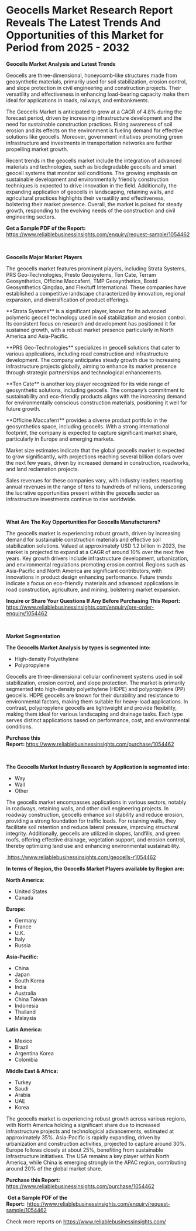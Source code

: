 <p><h1>Geocells Market Research Report Reveals The Latest Trends And Opportunities of this Market for Period from 2025 - 2032</h1></p><p><strong>Geocells Market Analysis and Latest Trends</strong></p>
<p><p>Geocells are three-dimensional, honeycomb-like structures made from geosynthetic materials, primarily used for soil stabilization, erosion control, and slope protection in civil engineering and construction projects. Their versatility and effectiveness in enhancing load-bearing capacity make them ideal for applications in roads, railways, and embankments.</p><p>The Geocells Market is anticipated to grow at a CAGR of 4.8% during the forecast period, driven by increasing infrastructure development and the need for sustainable construction practices. Rising awareness of soil erosion and its effects on the environment is fueling demand for effective solutions like geocells. Moreover, government initiatives promoting green infrastructure and investments in transportation networks are further propelling market growth.</p><p>Recent trends in the geocells market include the integration of advanced materials and technologies, such as biodegradable geocells and smart geocell systems that monitor soil conditions. The growing emphasis on sustainable development and environmentally friendly construction techniques is expected to drive innovation in the field. Additionally, the expanding application of geocells in landscaping, retaining walls, and agricultural practices highlights their versatility and effectiveness, bolstering their market presence. Overall, the market is poised for steady growth, responding to the evolving needs of the construction and civil engineering sectors.</p></p>
<p><strong>Get a Sample PDF of the Report:&nbsp;</strong> <a href="https://www.reliablebusinessinsights.com/enquiry/request-sample/1054462?utm_campaign=1837&utm_medium=2&utm_source=Github&utm_content=ia&utm_term=31012025&utm_id=geocells">https://www.reliablebusinessinsights.com/enquiry/request-sample/1054462</a></p>
<p>&nbsp;</p>
<p><strong>Geocells Major Market Players</strong></p>
<p><p>The geocells market features prominent players, including Strata Systems, PRS Geo-Technologies, Presto Geosystems, Ten Cate, Terram Geosynthetics, Officine Maccaferri, TMP Geosynthetics, Bostd Geosynthetics Qingdao, and Flexituff International. These companies have established a competitive landscape characterized by innovation, regional expansion, and diversification of product offerings.</p><p>**Strata Systems** is a significant player, known for its advanced polymeric geocell technology used in soil stabilization and erosion control. Its consistent focus on research and development has positioned it for sustained growth, with a robust market presence particularly in North America and Asia-Pacific.</p><p>**PRS Geo-Technologies** specializes in geocell solutions that cater to various applications, including road construction and infrastructure development. The company anticipates steady growth due to increasing infrastructure projects globally, aiming to enhance its market presence through strategic partnerships and technological enhancements.</p><p>**Ten Cate** is another key player recognized for its wide range of geosynthetic solutions, including geocells. The company’s commitment to sustainability and eco-friendly products aligns with the increasing demand for environmentally conscious construction materials, positioning it well for future growth.</p><p>**Officine Maccaferri** provides a diverse product portfolio in the geosynthetics space, including geocells. With a strong international footprint, the company is expected to capture significant market share, particularly in Europe and emerging markets.</p><p>Market size estimates indicate that the global geocells market is expected to grow significantly, with projections reaching several billion dollars over the next few years, driven by increased demand in construction, roadworks, and land reclamation projects.</p><p>Sales revenues for these companies vary, with industry leaders reporting annual revenues in the range of tens to hundreds of millions, underscoring the lucrative opportunities present within the geocells sector as infrastructure investments continue to rise worldwide.</p></p>
<p>&nbsp;</p>
<p><strong>What Are The Key Opportunities For Geocells Manufacturers?</strong></p>
<p><p>The geocells market is experiencing robust growth, driven by increasing demand for sustainable construction materials and effective soil stabilization solutions. Valued at approximately USD 1.2 billion in 2023, the market is projected to expand at a CAGR of around 10% over the next five years. Key growth drivers include infrastructure development, urbanization, and environmental regulations promoting erosion control. Regions such as Asia-Pacific and North America are significant contributors, with innovations in product design enhancing performance. Future trends indicate a focus on eco-friendly materials and advanced applications in road construction, agriculture, and mining, bolstering market expansion.</p></p>
<p><strong>Inquire or Share Your Questions If Any Before Purchasing This Report:</strong> <a href="https://www.reliablebusinessinsights.com/enquiry/pre-order-enquiry/1054462?utm_campaign=1837&utm_medium=2&utm_source=Github&utm_content=ia&utm_term=31012025&utm_id=geocells">https://www.reliablebusinessinsights.com/enquiry/pre-order-enquiry/1054462</a></p>
<p>&nbsp;</p>
<p><strong>Market Segmentation</strong></p>
<p><strong>The Geocells Market Analysis by types is segmented into:</strong></p>
<p><ul><li>High-density Polyethylene</li><li>Polypropylene</li></ul></p>
<p><p>Geocells are three-dimensional cellular confinement systems used in soil stabilization, erosion control, and slope protection. The market is primarily segmented into high-density polyethylene (HDPE) and polypropylene (PP) geocells. HDPE geocells are known for their durability and resistance to environmental factors, making them suitable for heavy-load applications. In contrast, polypropylene geocells are lightweight and provide flexibility, making them ideal for various landscaping and drainage tasks. Each type serves distinct applications based on performance, cost, and environmental conditions.</p></p>
<p><strong>Purchase this Report:&nbsp;</strong><a href="https://www.reliablebusinessinsights.com/purchase/1054462?utm_campaign=1837&utm_medium=2&utm_source=Github&utm_content=ia&utm_term=31012025&utm_id=geocells">https://www.reliablebusinessinsights.com/purchase/1054462</a></p>
<p>&nbsp;</p>
<p><strong>The Geocells Market Industry Research by Application is segmented into:</strong></p>
<p><ul><li>Way</li><li>Wall</li><li>Other</li></ul></p>
<p><p>The geocells market encompasses applications in various sectors, notably in roadways, retaining walls, and other civil engineering projects. In roadway construction, geocells enhance soil stability and reduce erosion, providing a strong foundation for traffic loads. For retaining walls, they facilitate soil retention and reduce lateral pressure, improving structural integrity. Additionally, geocells are utilized in slopes, landfills, and green roofs, offering effective drainage, vegetation support, and erosion control, thereby optimizing land use and enhancing environmental sustainability.</p></p>
<p><a href="https://www.reliablebusinessinsights.com/geocells-r1054462?utm_campaign=1837&utm_medium=2&utm_source=Github&utm_content=ia&utm_term=31012025&utm_id=geocells">&nbsp;https://www.reliablebusinessinsights.com/geocells-r1054462</a></p>
<p><strong>In terms of Region, the Geocells Market Players available by Region are:</strong></p>
<p>
    <p> <strong> North America: </strong>
        <ul>
            <li>United States</li>
            <li>Canada</li>
        </ul>
        </p> 
    <p> <strong> Europe: </strong>
        <ul>
            <li>Germany</li>
            <li>France</li>
            <li>U.K.</li>
            <li>Italy</li>
            <li>Russia</li>
        </ul>
        </p> 
    <p> <strong> Asia-Pacific: </strong>
        <ul>
            <li>China</li>
            <li>Japan</li>
            <li>South Korea</li>
            <li>India</li>
            <li>Australia</li>
            <li>China Taiwan</li>
            <li>Indonesia</li>
            <li>Thailand</li>
            <li>Malaysia</li>
        </ul>
        </p> 
    <p> <strong> Latin America: </strong>
        <ul>
            <li>Mexico</li>
            <li>Brazil</li>
            <li>Argentina Korea</li>
            <li>Colombia</li>
        </ul>
        </p> 
    <p> <strong> Middle East & Africa: </strong>
        <ul>
            <li>Turkey</li>
            <li>Saudi</li>
            <li>Arabia</li>
            <li>UAE</li>
            <li>Korea</li>
        </ul>
    </p>
    </p>
<p><p>The geocells market is experiencing robust growth across various regions, with North America holding a significant share due to increased infrastructure projects and technological advancements, estimated at approximately 35%. Asia-Pacific is rapidly expanding, driven by urbanization and construction activities, projected to capture around 30%. Europe follows closely at about 25%, benefiting from sustainable infrastructure initiatives. The USA remains a key player within North America, while China is emerging strongly in the APAC region, contributing around 20% of the global market share.</p></p>
<p><strong>Purchase this Report: </strong><a href="https://www.reliablebusinessinsights.com/purchase/1054462?utm_campaign=1837&utm_medium=2&utm_source=Github&utm_content=ia&utm_term=31012025&utm_id=geocells">https://www.reliablebusinessinsights.com/purchase/1054462</a></p>
<p>&nbsp;<strong>Get a Sample PDF of the Report:&nbsp;&nbsp;</strong><a href="https://www.reliablebusinessinsights.com/enquiry/request-sample/1054462?utm_campaign=1837&utm_medium=2&utm_source=Github&utm_content=ia&utm_term=31012025&utm_id=geocells">https://www.reliablebusinessinsights.com/enquiry/request-sample/1054462</a></p>
<p><strong></strong></p>
<p>Check more reports on <a href="https://www.reliablebusinessinsights.com/?utm_campaign=1837&utm_medium=2&utm_source=Github&utm_content=ia&utm_term=31012025&utm_id=geocells">https://www.reliablebusinessinsights.com/</a></p>